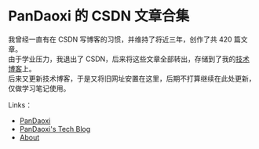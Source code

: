 # PanDaoxi 的 CSDN 文章合集

我曾经一直有在 CSDN 写博客的习惯，并维持了将近三年，创作了共 $420$ 篇文章。\
由于学业压力，我退出了 CSDN，后来将这些文章全部转出，存储到了我的[技术博客](https://pandaoxi.gitee.io/tech-blog)上。\
后来又更新技术博客，于是又将旧网址安置在这里，后期不打算继续在此处更新，仅做学习笔记使用。

Links：

- [PanDaoxi](https://pandaoxi.gitee.io/)
- [PanDaoxi's Tech Blog](https://pandaoxi.gitee.io/tech-blog/)
- [About](https://pandaoxi.github.io/)